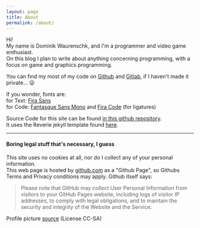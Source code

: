```yaml
---
layout: page
title: About
permalink: /about/
---
```


Hi!  
My name is Dominik Waurenschk, and I'm a programmer and video game enthusiast.  
On this blog I plan to write about anything concerning programming, with a focus on game and graphics programming.

You can find my most of my code on [Github](https://github.com/DasCapschen) and [Gitlab](https://gitlab.com/DasCapschen), if I haven't made it private... 😜

If you wonder, fonts are:  
for Text: [Fira Sans](https://github.com/mozilla/Fira)  
for Code: [Fantasque Sans Mono](https://github.com/belluzj/fantasque-sans) and [Fira Code](https://github.com/tonsky/FiraCode) (for ligatures)  


Source Code for this site can be found [in this github repository](https://github.com/DasCapschen/dascapschen.github.io).  
It uses the Reverie jekyll template found [here](https://github.com/amitmerchant1990/reverie).

---
#### Boring legal stuff that's necessary, I guess
This site uses no cookies at all, nor do I collect any of your personal information.  
This web page is hosted by [github.com](https://github.com) as a "Github Page", so Githubs Terms and Privacy conditions may apply.
Github itself says:

> Please note that GitHub may collect User Personal Information from visitors to your GitHub Pages website, including logs of visitor IP addresses, to comply with legal obligations, and to maintain the security and integrity of the Website and the Service.

Profile picture [source](https://commons.wikimedia.org/wiki/File:Velvet_purple_Coronet.jpg) (License CC-SA)
